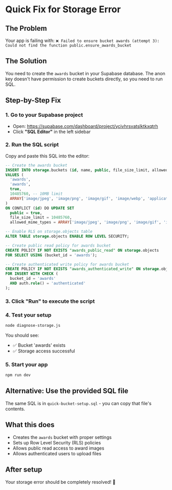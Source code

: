 # Quick Fix for Storage Error

## The Problem
Your app is failing with: `❌ Failed to ensure bucket awards (attempt 3): Could not find the function public.ensure_awards_bucket`

## The Solution
You need to create the `awards` bucket in your Supabase database. The anon key doesn't have permission to create buckets directly, so you need to run SQL.

## Step-by-Step Fix

### 1. Go to your Supabase project
- Open: https://supabase.com/dashboard/project/ycivhrsvatslktkxqtrh
- Click **"SQL Editor"** in the left sidebar

### 2. Run the SQL script
Copy and paste this SQL into the editor:

```sql
-- Create the awards bucket
INSERT INTO storage.buckets (id, name, public, file_size_limit, allowed_mime_types)
VALUES (
  'awards',
  'awards',
  true,
  10485760, -- 10MB limit
  ARRAY['image/jpeg', 'image/png', 'image/gif', 'image/webp', 'application/pdf']
)
ON CONFLICT (id) DO UPDATE SET
  public = true,
  file_size_limit = 10485760,
  allowed_mime_types = ARRAY['image/jpeg', 'image/png', 'image/gif', 'image/webp', 'application/pdf'];

-- Enable RLS on storage.objects table
ALTER TABLE storage.objects ENABLE ROW LEVEL SECURITY;

-- Create public read policy for awards bucket
CREATE POLICY IF NOT EXISTS "awards_public_read" ON storage.objects
FOR SELECT USING (bucket_id = 'awards');

-- Create authenticated write policy for awards bucket
CREATE POLICY IF NOT EXISTS "awards_authenticated_write" ON storage.objects
FOR INSERT WITH CHECK (
  bucket_id = 'awards' 
  AND auth.role() = 'authenticated'
);
```

### 3. Click "Run" to execute the script

### 4. Test your setup
```bash
node diagnose-storage.js
```

You should see:
- ✅ Bucket 'awards' exists
- ✅ Storage access successful

### 5. Start your app
```bash
npm run dev
```

## Alternative: Use the provided SQL file
The same SQL is in `quick-bucket-setup.sql` - you can copy that file's contents.

## What this does
- Creates the `awards` bucket with proper settings
- Sets up Row Level Security (RLS) policies
- Allows public read access to award images
- Allows authenticated users to upload files

## After setup
Your storage error should be completely resolved! 🎉
